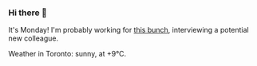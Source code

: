 ### Hi there :wave:

It's Monday! I'm probably working for [this bunch](https://github.com/kohofinancial), interviewing a potential new colleague.

Weather in Toronto: sunny, at +9°C.
